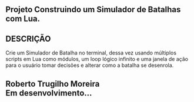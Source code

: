 ## Projeto Construindo um Simulador de Batalhas com Lua.

## DESCRIÇÃO
Crie um Simulador de Batalha no terminal, dessa vez usando múltiplos scripts em Lua como módulos, um loop lógico infinito e uma janela de ação para o usuário tomar decisões e alterar como a batalha se desenrola.

## Roberto Trugilho Moreira<br> Em desenvolvimento...
